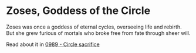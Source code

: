 # Zoses, Goddess of the Circle

Zoses was once a goddess of eternal cycles, overseeing life and rebirth. But she grew furious of mortals who broke free from fate through sheer will. 

Read about it in [0989 - Circle sacrifice](../../Historic%20Events/2%20-%20Age%20of%20Rot/0989%20-%20Circle%20sacrifice.md)